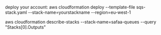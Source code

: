 
deploy your account:
aws cloudformation deploy --template-file sqs-stack.yaml --stack-name=yourstackname --region=eu-west-1 

aws cloudformation describe-stacks --stack-name=safaa-queues --query "Stacks[0].Outputs"
